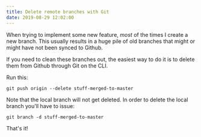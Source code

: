 ```yaml
---
title: Delete remote branches with Git
date: 2019-08-29 12:02:00
---
```

When trying to implement some new feature, _most_ of the times I create a new branch. This usually results in a huge pile of old branches that might or might have not been synced to Github.

If you need to clean these branches out, the easiest way to do it is to delete them from Github through Git on the CLI.

Run this:

```shell
git push origin --delete stuff-merged-to-master
```

Note that the local branch will not get deleted. In order to delete the local branch you'll have to issue:

```shell
git branch -d stuff-merged-to-master
```

That's it!